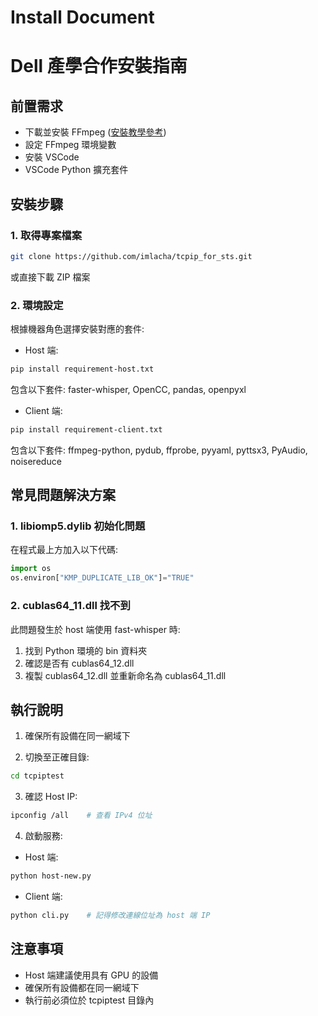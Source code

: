 # Install Document

# Dell 產學合作安裝指南

## 前置需求
- 下載並安裝 FFmpeg ([安裝教學參考](https://vocus.cc/article/64701a2cfd897800014daed0))
- 設定 FFmpeg 環境變數
- 安裝 VSCode
- VSCode Python 擴充套件

## 安裝步驟

### 1. 取得專案檔案
```bash
git clone https://github.com/imlacha/tcpip_for_sts.git
```
或直接下載 ZIP 檔案

### 2. 環境設定
根據機器角色選擇安裝對應的套件:
- Host 端:
```bash
pip install requirement-host.txt
```
包含以下套件:
faster-whisper, 
OpenCC, 
pandas, 
openpyxl

- Client 端:
```bash
pip install requirement-client.txt
```
包含以下套件:
ffmpeg-python, 
pydub, 
ffprobe, 
pyyaml, 
pyttsx3, 
PyAudio, 
noisereduce

## 常見問題解決方案

### 1. libiomp5.dylib 初始化問題
在程式最上方加入以下代碼:
```python
import os
os.environ["KMP_DUPLICATE_LIB_OK"]="TRUE"
```

### 2. cublas64_11.dll 找不到
此問題發生於 host 端使用 fast-whisper 時:
1. 找到 Python 環境的 bin 資料夾
2. 確認是否有 cublas64_12.dll
3. 複製 cublas64_12.dll 並重新命名為 cublas64_11.dll

## 執行說明

1. 確保所有設備在同一網域下

2. 切換至正確目錄:
```bash
cd tcpiptest
```

3. 確認 Host IP:
```bash
ipconfig /all    # 查看 IPv4 位址
```

4. 啟動服務:
- Host 端:
```bash
python host-new.py
```
- Client 端:
```bash
python cli.py    # 記得修改連線位址為 host 端 IP
```

## 注意事項
- Host 端建議使用具有 GPU 的設備
- 確保所有設備都在同一網域下
- 執行前必須位於 tcpiptest 目錄內
